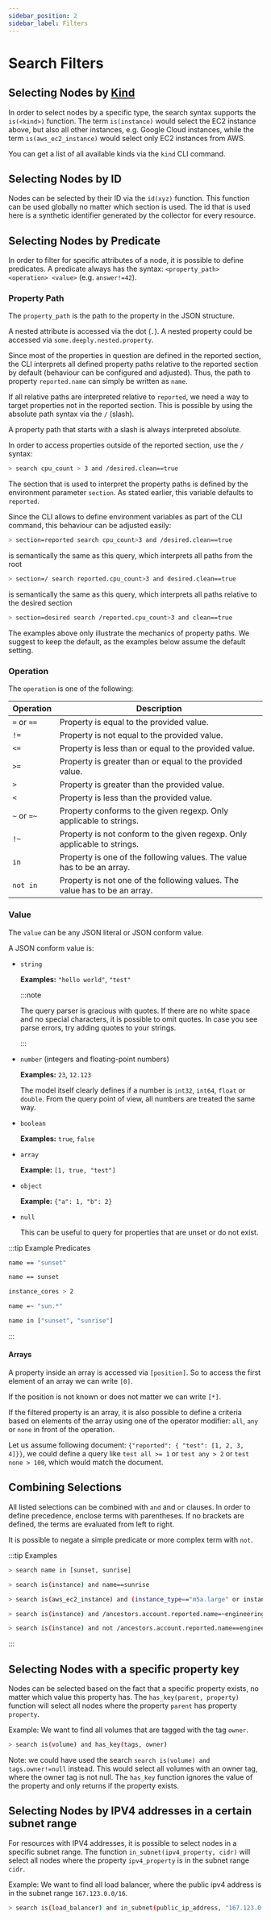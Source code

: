 ```yaml
---
sidebar_position: 2
sidebar_label: Filters
---
```


# Search Filters

## Selecting Nodes by [Kind](../graph/node.md#kind)

In order to select nodes by a specific type, the search syntax supports the `is(<kind>)` function. The term `is(instance)` would select the EC2 instance above, but also all other instances, e.g. Google Cloud instances, while the term `is(aws_ec2_instance)` would select only EC2 instances from AWS.

You can get a list of all available kinds via the `kind` CLI command.

## Selecting Nodes by ID

Nodes can be selected by their ID via the `id(xyz)` function. This function can be used globally no matter which section is used. The id that is used here is a synthetic identifier generated by the collector for every resource.

## Selecting Nodes by Predicate

In order to filter for specific attributes of a node, it is possible to define predicates. A predicate always has the syntax: `<property_path> <operation> <value>` (e.g. `answer!=42`).

### Property Path

The `property_path` is the path to the property in the JSON structure.

A nested attribute is accessed via the dot (`.`). A nested property could be accessed via `some.deeply.nested.property`.

Since most of the properties in question are defined in the reported section, the CLI interprets all defined property paths relative to the reported section by default (behaviour can be configured and adjusted). Thus, the path to property `reported.name` can simply be written as `name`.

If all relative paths are interpreted relative to `reported`, we need a way to target properties not in the reported section. This is possible by using the absolute path syntax via the `/` (slash).

A property path that starts with a slash is always interpreted absolute.

In order to access properties outside of the reported section, use the `/` syntax:

```bash title="Find nodes where reported.cpu_count is greater than 3, and desired.clean is true"
> search cpu_count > 3 and /desired.clean==true
```

The section that is used to interpret the property paths is defined by the environment parameter `section`. As stated earlier, this variable defaults to `reported`.

Since the CLI allows to define environment variables as part of the CLI command, this behaviour can be adjusted easily:

```bash
> section=reported search cpu_count>3 and /desired.clean==true
```

is semantically the same as this query, which interprets all paths from the root

```bash
> section=/ search reported.cpu_count>3 and desired.clean==true
```

is semantically the same as this query, which interprets all paths relative to the desired section

```bash
> section=desired search /reported.cpu_count>3 and clean==true
```

The examples above only illustrate the mechanics of property paths. We suggest to keep the default, as the examples below assume the default setting.

### Operation

The `operation` is one of the following:

| Operation   | Description                                                                |
| ----------- | -------------------------------------------------------------------------- |
| `=` or `==` | Property is equal to the provided value.                                   |
| `!=`        | Property is not equal to the provided value.                               |
| `<=`        | Property is less than or equal to the provided value.                      |
| `>=`        | Property is greater than or equal to the provided value.                   |
| `>`         | Property is greater than the provided value.                               |
| `<`         | Property is less than the provided value.                                  |
| `~` or `=~` | Property conforms to the given regexp. Only applicable to strings.         |
| `!~`        | Property is not conform to the given regexp. Only applicable to strings.   |
| `in`        | Property is one of the following values. The value has to be an array.     |
| `not in`    | Property is not one of the following values. The value has to be an array. |

### Value

The `value` can be any JSON literal or JSON conform value.

A JSON conform value is:

- `string`

  **Examples:** `"hello world"`, `"test"`

  :::note

  The query parser is gracious with quotes. If there are no white space and no special characters, it is possible to omit quotes. In case you see parse errors, try adding quotes to your strings.

  :::

- `number` (integers and floating-point numbers)

  **Examples:** `23`, `12.123`

  The model itself clearly defines if a number is `int32`, `int64`, `float` or `double`. From the query point of view, all numbers are treated the same way.

- `boolean`

  **Examples:** `true`, `false`

- `array`

  **Example:** `[1, true, "test"]`

- `object`

  **Example:** `{"a": 1, "b": 2}`

- `null`

  This can be useful to query for properties that are unset or do not exist.

:::tip Example Predicates

```bash title="Select nodes with names exactly matching "sunset""
name == "sunset"
```

```bash title="Same as previous; parentheses are optional if the string is not a number and does not contain special characters"
name == sunset
```

```bash title="Select nodes with more than 2 instance_cores"
instance_cores > 2
```

```bash title="Select nodes where the name matches the regular expression sun.*"
name =~ "sun.*"
```

```bash title="Select nodes where the name is either "sunset" or "sunrise""
name in ["sunset", "sunrise"]
```

:::

#### Arrays

A property inside an array is accessed via `[position]`. So to access the first element of an array we can write `[0]`.

If the position is not known or does not matter we can write `[*]`.

If the filtered property is an array, it is also possible to define a criteria based on elements of the array using one of the operator modifier: `all`, `any` or `none` in front of the operation.

Let us assume following document: `{"reported": { "test": [1, 2, 3, 4]}}`, we could define a query like `test all >= 1` or `test any > 2` or `test none > 100`, which would match the document.

## Combining Selections

All listed selections can be combined with `and` and `or` clauses. In order to define precedence, enclose terms with parentheses. If no brackets are defined, the terms are evaluated from left to right.

It is possible to negate a simple predicate or more complex term with `not`.

:::tip Examples

```bash title="Select nodes where reported.name is either sunrise or sunset"
> search name in [sunset, sunrise]
```

```bash title="Select instance nodes where reported.name is sunrise"
> search is(instance) and name==sunrise
```

```bash title="Select aws_ec2_instance nodes of specific type or more than 2 cores"
> search is(aws_ec2_instance) and (instance_type=="m5a.large" or instance_cores>2)
```

```bash title="Select instance nodes in an account which name includes the term "engineering"
> search is(instance) and /ancestors.account.reported.name=~engineering
```

```bash title="Select all instance nodes wich are not in the engineering account"
> search is(instance) and not /ancestors.account.reported.name==engineering
```

:::

## Selecting Nodes with a specific property key

Nodes can be selected based on the fact that a specific property exists, no matter which value this property has. The `has_key(parent, property)` function will select all nodes where the property `parent` has property `property`.

Example: We want to find all volumes that are tagged with the tag `owner`.

```bash title="Select all volumes that are tagged with the tag owner"
> search is(volume) and has_key(tags, owner)
```

Note: we could have used the search `search is(volume) and tags.owner!=null` instead. This would select all volumes with an owner tag, where the owner tag is not null. The `has_key` function ignores the value of the property and only returns if the property exists.

## Selecting Nodes by IPV4 addresses in a certain subnet range

For resources with IPV4 addresses, it is possible to select nodes in a specific subnet range. The function `in_subnet(ipv4_property, cidr)` will select all nodes where the property `ipv4_property` is in the subnet range `cidr`.

Example: We want to find all load balancer, where the public ipv4 address is in the subnet range `167.123.0.0/16`.

```bash title="Select all load balancers in a specific subnet range"
> search is(load_balancer) and in_subnet(public_ip_address, "167.123.0.0/16")
```

